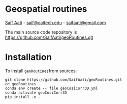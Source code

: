 # Geospatial routines



[Saif Aati](mailto:saif@caltech.edu)
    - saif@caltech.edu
    - saifaati@gmail.com

The main source code repository is https://github.com/SaifAati/geoRoutines.git


# Installation
To install `geoRoutines`from sources:

    git clone https://github.com/SaifAati/geoRoutines.git
    cd geoRoutines
    conda env create -- file geoCosiCorr3D.yml
    conda activate geoCosiCorr3D
    pip install -e .


